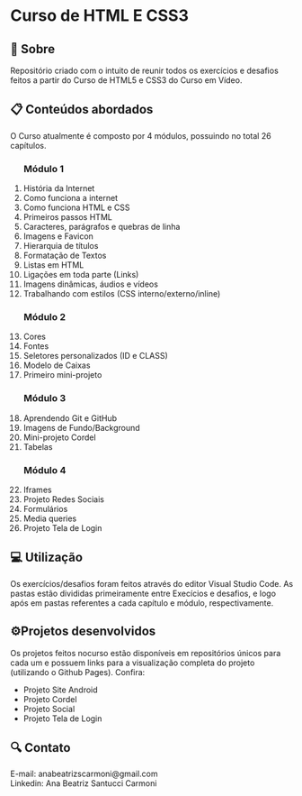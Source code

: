 # Curso de HTML E CSS3
<h2>📌 Sobre</h2>
<P>Repositório criado com o intuito de reunir todos os exercícios e desafios feitos a partir do Curso de HTML5 e CSS3 do Curso em Vídeo.</P>
<h2>📋 Conteúdos abordados</h2>
<p>O Curso atualmente é composto por 4 módulos, possuindo no total 26 capítulos. 
  <ol>
    <h3>Módulo 1</h3>
    <li>História da Internet
    <li>Como funciona a internet
    <li> Como funciona HTML e CSS
    <li>Primeiros passos HTML
    <li>Caracteres, parágrafos e quebras de linha
    <li>Imagens e Favicon
    <li>Hierarquia de títulos
    <li>Formatação de Textos
    <li>Listas em HTML
    <li>Ligações em toda parte (Links)
    <li>Imagens dinâmicas, áudios e vídeos
    <li>Trabalhando com estilos (CSS interno/externo/inline)
    <h3>Módulo 2</h3>
    <li>Cores
    <li>Fontes
    <li>Seletores personalizados (ID e CLASS)
    <li>Modelo de Caixas
    <li>Primeiro mini-projeto
    <h3>Módulo 3</h3>
    <li>Aprendendo Git e GitHub
    <li>Imagens de Fundo/Background
    <li>Mini-projeto Cordel
    <li>Tabelas
    <h3>Módulo 4</h3>
    <li>Iframes
    <li>Projeto Redes Sociais
    <li>Formulários
    <li>Media queries
    <li>Projeto Tela de Login
  </ol>
</p>

<h2>💻 Utilização</h2>
<p>Os exercícios/desafios foram feitos através do editor Visual Studio Code. As pastas estão divididas primeiramente entre Execícios e desafios, e logo após em pastas referentes a cada capítulo e módulo, respectivamente.</p>

<h2>⚙Projetos desenvolvidos</h2>
<p>Os projetos feitos nocurso estão disponíveis em repositórios únicos para cada um e possuem links para a visualização completa do projeto (utilizando o Github Pages). Confira:
  <ul>
    <li> <a style="text-decoration: none;" href="https://github.com/ABeatrizSC/projeto-site-android">Projeto Site Android</a> </li>
    <li> <a style="text-decoration: none;" href="https://github.com/ABeatrizSC/projeto-cordel">Projeto Cordel</a> </li>
    <li> <a style="text-decoration: none;" href="https://github.com/ABeatrizSC/projeto-social">Projeto Social</a> </li>
    <li> <a style="text-decoration: none;" href="https://github.com/ABeatrizSC/projeto-tela-login">Projeto Tela de Login</a> </li>  
  </ul>
</p>

<h2>🔍 Contato</h2>
<p>E-mail: anabeatrizscarmoni@gmail.com <br>
Linkedin: Ana Beatriz Santucci Carmoni
</p>
